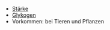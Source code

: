 - [Stärke](Enstehung%20von%20Stärke.md) 
- [Glykogen](Entstehung%20von%20Glykogen.md)
- Vorkommen: bei Tieren und Pflanzen 